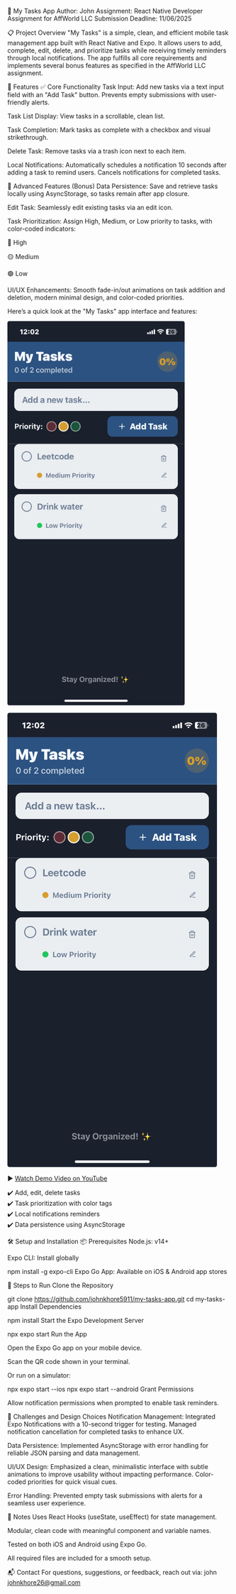 📱 My Tasks App
Author: John
Assignment: React Native Developer Assignment for AffWorld LLC
Submission Deadline: 11/06/2025

📋 Project Overview
"My Tasks" is a simple, clean, and efficient mobile task management app built with React Native and Expo. It allows users to add, complete, edit, delete, and prioritize tasks while receiving timely reminders through local notifications. The app fulfills all core requirements and implements several bonus features as specified in the AffWorld LLC assignment.

🚀 Features
✅ Core Functionality
Task Input: Add new tasks via a text input field with an "Add Task" button. Prevents empty submissions with user-friendly alerts.

Task List Display: View tasks in a scrollable, clean list.

Task Completion: Mark tasks as complete with a checkbox and visual strikethrough.

Delete Task: Remove tasks via a trash icon next to each item.

Local Notifications: Automatically schedules a notification 10 seconds after adding a task to remind users. Cancels notifications for completed tasks.

🌟 Advanced Features (Bonus)
Data Persistence: Save and retrieve tasks locally using AsyncStorage, so tasks remain after app closure.

Edit Task: Seamlessly edit existing tasks via an edit icon.

Task Prioritization: Assign High, Medium, or Low priority to tasks, with color-coded indicators:

🔴 High

🟡 Medium

🟢 Low

UI/UX Enhancements: Smooth fade-in/out animations on task addition and deletion, modern minimal design, and color-coded priorities.



Here’s a quick look at the "My Tasks" app interface and features:

<img src="assets/33338.jpg" alt="Task App Screenshot" width="400"/>

[![Watch Demo Video](assets/33338.jpg)](https://www.youtube.com/watch?v=your_video_id)

▶️ [Watch Demo Video on YouTube](https://www.youtube.com/watch?v=your_video_id)

✔️ Add, edit, delete tasks  
✔️ Task prioritization with color tags  
✔️ Local notifications reminders  
✔️ Data persistence using AsyncStorage  


🛠️ Setup and Installation
📦 Prerequisites
Node.js: v14+

Expo CLI: Install globally


npm install -g expo-cli
Expo Go App: Available on iOS & Android app stores

📲 Steps to Run
Clone the Repository


git clone https://github.com/johnkhore5911/my-tasks-app.git
cd my-tasks-app
Install Dependencies


npm install
Start the Expo Development Server


npx expo start
Run the App

Open the Expo Go app on your mobile device.

Scan the QR code shown in your terminal.

Or run on a simulator:


npx expo start --ios
npx expo start --android
Grant Permissions

Allow notification permissions when prompted to enable task reminders.

🧠 Challenges and Design Choices
Notification Management:
Integrated Expo Notifications with a 10-second trigger for testing. Managed notification cancellation for completed tasks to enhance UX.

Data Persistence:
Implemented AsyncStorage with error handling for reliable JSON parsing and data management.

UI/UX Design:
Emphasized a clean, minimalistic interface with subtle animations to improve usability without impacting performance. Color-coded priorities for quick visual cues.

Error Handling:
Prevented empty task submissions with alerts for a seamless user experience.

📖 Notes
Uses React Hooks (useState, useEffect) for state management.

Modular, clean code with meaningful component and variable names.

Tested on both iOS and Android using Expo Go.

All required files are included for a smooth setup.

📬 Contact
For questions, suggestions, or feedback, reach out via:
john
johnkhore26@gmail.com